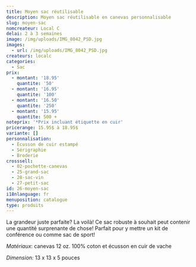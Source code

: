 ```yaml
---
title: Moyen sac réutilisable
description: Moyen sac réutilisable en canevas personnalisable
slug: moyen-sac
nomcreateur: Local C
delai: 2 à 3 semaines
image: /img/uploads/IMG_8042_PSD.jpg
images:
  - url: /img/uploads/IMG_8042_PSD.jpg
createurs: localc
categories:
  - Sac
prix:
  - montant: '18.95'
    quantite: '50'
  - montant: '16.95'
    quantite: '100'
  - montant: '16.50'
    quantite: '250'
  - montant: '15.95'
    quantite: 500 +
noteprix: '*Prix incluant étiquette en cuir'
pricerange: 15.95$ à 18.95$
variante: []
personnalisation:
  - Écusson de cuir estampé
  - Sérigraphie
  - Broderie
crosssell:
  - 02-pochette-canevas
  - 25-grand-sac
  - 28-sac-vin
  - 27-petit-sac
id: 26-moyen-sac
i18nlanguage: fr
menuposition: catalogue
type: produits
---
```

La grandeur juste parfaite? La voilà! Ce sac robuste à souhait peut contenir une quantité surprenante de chose! Parfait pour y mettre un kit de conférence ou comme sac de sport!

_Matériaux_: canevas 12 oz. 100% coton et écusson en cuir de vache

_Dimension:_ 13 x 13 x 5 pouces

